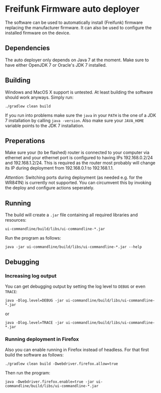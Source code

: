 # Freifunk Firmware auto deployer #

The software can be used to automatically install (Freifunk) firmware
replacing the manufacturer firmware. It can also be used to configure
the installed firmware on the device.


## Dependencies ##

The auto deployer only depends on Java 7 at the moment. Make sure to have
either OpenJDK 7 or Oracle's JDK 7 installed.


## Building ##

Windows and MacOS X support is untested. At least building the software
should work anyways. Simply run:

```
./gradlew clean build
```

If you run into problems make sure the `java` in your `PATH` is the one
of a JDK 7 installation by calling `java -version`. Also make sure your
`JAVA_HOME` variable points to the JDK 7 installation.


## Preperations ##

Make sure your (to be flashed) router is connected to your computer via
ethernet and your ethernet port is configured to having IPs 192.168.0.2/24
and 192.168.1.2/24. This is required as the router most probably will change
its IP during deployment from 192.168.0.1 to 192.168.1.1.

*Attention:* Switching ports during deployment (as needed e.g. for the
WR841N) is currently not supported. You can circumvent this by invoking
the deploy and configure actions seperately.

## Running ##

The build will create a `.jar` file containing all required libraries and
resources:

```
ui-commandline/build/libs/ui-commandline-*.jar
```

Run the program as follows:

```
java -jar ui-commandline/build/libs/ui-commandline-*.jar --help
```


## Debugging ##

### Increasing log output ###

You can get debugging output by setting the log level to `DEBUG` or even
`TRACE`:

```
java -Dlog.level=DEBUG -jar ui-commandline/build/libs/ui-commandline-*.jar
```

or

```
java -Dlog.level=TRACE -jar ui-commandline/build/libs/ui-commandline-*.jar
```


### Running deployment in Firefox ###

Also you can enable running in Firefox instead of headless. For that first
build the software as follows:

```
./gradlew clean build -Dwebdriver.firefox.allow=true
```

Then run the program:

```
java -Dwebdriver.firefox.enable=true -jar ui-commandline/build/libs/ui-commandline-*.jar
```

